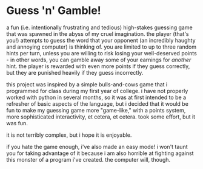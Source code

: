 # Guess 'n' Gamble! 
a fun (i.e. intentionally frustrating and tedious) high-stakes guessing game that was spawned in the abyss of my cruel imagination. the player (that's you!) attempts to guess the word that your opponent (an incredibly haughty and annoying computer) is thinking of. you are limited to up to three random hints per turn, unless you are willing to risk losing your well-deserved points - in other words, you can gamble away some of your earnings for *another* hint. the player is rewarded with even more points if they guess correctly, but they are punished heavily if they guess incorrectly.  

this project was inspired by a simple bulls-and-cows game that i programmed for class during my first year of college. i have not properly worked with python in several months, so it was at first intended to be a refresher of basic aspects of the language, but i decided that it would be fun to make my guessing game more "game-like," with a points system, more sophisticated interactivity, et cetera, et cetera. took some effort, but it was fun. 

it is not terribly complex, but i hope it is enjoyable. 

if you hate the game enough, i've also made an easy mode! i won't taunt you for taking advantage of it because i am also horrible at fighting against this monster of a program i've created. the computer will, though. 
